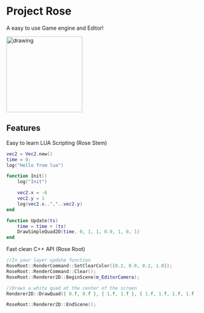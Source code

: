 # Project Rose
A easy to use Game engine and Editor!<br>

<img src="https://media.discordapp.net/attachments/918981027538567278/957977029440069662/Rose.png" alt="drawing" width="200"/>

**Features**
-
Easy to learn LUA Scripting (Rose Stem)
```lua
vec2 = Vec2.new()
time = 0;
log("Hello from lua")

function Init()
	log("Init")

	vec2.x = -6
	vec2.y = 1
	log(vec2.x..","..vec2.y)
end

function Update(ts)
	time = time + (ts)
	DrawSimpleQuad2D(time, 0, 1, 1, 0.9, 1, 0, 1)
end
```

Fast clean C++ API (Rose Root)
```C++
//In your layer update function
RoseRoot::RenderCommand::SetClearColor({0.2, 0.0, 0.2, 1.0});
RoseRoot::RenderCommand::Clear();
RoseRoot::Renderer2D::BeginScene(m_EditorCamera);

//Draws a white quad at the center of the screen
Renderer2D::DrawQuad({ 0.f, 0.f }, { 1.f, 1.f }, { 1.f, 1.f, 1.f, 1.f });

RoseRoot::Renderer2D::EndScene();